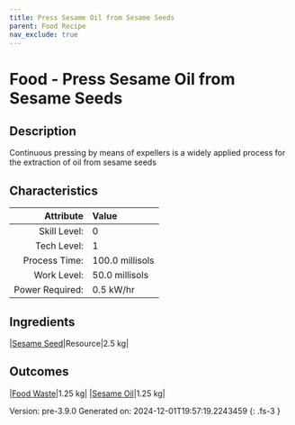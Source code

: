 ```yaml
---
title: Press Sesame Oil from Sesame Seeds
parent: Food Recipe
nav_exclude: true
---
```

# Food - Press Sesame Oil from Sesame Seeds

## Description
 Continuous pressing by means of expellers is a widely applied process for the extraction of oil from sesame seeds

## Characteristics

| Attribute      | Value |
|--------:|:------|
|Skill Level:|0|
|Tech Level:|1|
|Process Time:|100.0 millisols|
|Work Level:|50.0 millisols|
|Power Required:|0.5 kW/hr|

## Ingredients

|[Sesame Seed](../resource/sesame-seed.html)|Resource|2.5 kg|

## Outcomes

|[Food Waste](../resource/food-waste.html)|1.25 kg|
|[Sesame Oil](../resource/sesame-oil.html)|1.25 kg|


Version: pre-3.9.0 Generated on: 2024-12-01T19:57:19.2243459
{: .fs-3 }

